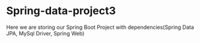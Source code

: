 # Spring-data-project3
Here we are storing our Spring Boot Project with dependencies(Spring Data JPA, MySql Driver, Spring Web)
